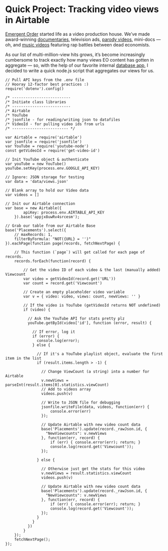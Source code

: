 # Quick Project: Tracking video views in Airtable
[Emergent Order](http://www.emergentorder.com) started life as a video production house. We’ve made award-winning [documentaries](http://www.attheforkfilm.com), television ads, [parody videos](www.artists4america.org/sharewars), mini-docs — oh, and [music videos](https://www.youtube.com/watch?v=GTQnarzmTOc) featuring rap battles between dead economists.

As our list of multi-million-view hits grows, it’s become increasingly cumbersome to  track exactly how many views EO content has gotten in aggregate — so, with the help of our favorite internal [database app](www.airtable.com), I decided to write a quick node.js script that aggregates our views for us.

```
// Pull API keys from the .env file
// Hooray 12-factor best practices :)
require('dotenv').config()

/* --------------------------
/* Initiate class libraries
/* --------------------------
/* Airtable
/* YouTube
/* jsonfile - for reading/writing json to datafiles
/* VideoId - for pulling video ids from urls
/* ------------------------- */

var Airtable = require('airtable')
var jsonfile = require('jsonfile')
var YouTube = require('youtube-node')
const getVideoId = require('get-video-id')

// Init YouTube object & authenticate
var youTube = new YouTube()
youTube.setKey(process.env.GOOGLE_API_KEY)

// Ignore: JSON storage for testing
var data = 'data/views.json'

// Blank array to hold our Video data
var videos = []

// Init our Airtable connection
var base = new Airtable({
        apiKey: process.env.AIRTABLE_API_KEY
    }).base('appjx8uwRv4srcesm');

// Grab our table from our Airtable Base
base('Placements').select({
    // maxRecords: 1,
    filterByFormula: "NOT({URL} = '')"
}).eachPage(function page(records, fetchNextPage) {

    // This function (`page`) will get called for each page of records.
    records.forEach(function(record) {

        // Get the video ID of each video & the last (manually added) Viewcount
        var video = getVideoId(record.get('URL'))
        var count = record.get('Viewcount')

        // Create an empty placeholder video variable
        var v = { video: video, views: count, newViews: '' }

        // If the video is YouTube (getVideoId returns NOT undefined)
        if (video) {

          // Ask the YouTube API for stats pretty plz
          youTube.getById(video['id'], function (error, result) {

            // If error, log it
            if (error) {
              console.log(error);
            } else {

              // If it's a YouTube playlist object, evaluate the first item in the list
              if (result.items.length > -1) {

                // Change ViewCount (a string) into a number for Airtable
                v.newViews = parseInt(result.items[0].statistics.viewCount)
                // Add to videos array
                videos.push(v)

                // Write to JSON file for debugging
                jsonfile.writeFile(data, videos, function(err) {
                    console.error(err)
                });

                // Update Airtable with new video count data
                base('Placements').update(record._rawJson.id, {
                  "NewViewcounts": v.newViews
                }, function(err, record) {
                    if (err) { console.error(err); return; }
                    console.log(record.get('Viewcount'));
                });

              } else {

                // Otherwise just get the stats for this video
                v.newViews = result.statistics.viewCount
                videos.push(v)

                // Update Airtable with new video count data
                base('Placements').update(record._rawJson.id, {
                  "NewViewcounts": v.newViews
                }, function(err, record) {
                    if (err) { console.error(err); return; }
                    console.log(record.get('Viewcount'));
                });
              }
            }
          })
        }
    });
    fetchNextPage();
});
```
